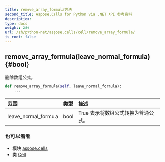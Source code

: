 ```yaml
---
title: remove_array_formula方法
second_title: Aspose.Cells for Python via .NET API 参考资料
description:
type: docs
weight: 280
url: /zh/python-net/aspose.cells/cell/remove_array_formula/
is_root: false
---
```

##  remove_array_formula(leave_normal_formula) {#bool}
删除数组公式。



```python
def remove_array_formula(self, leave_normal_formula):
    ...
```


|范围|类型|描述|
| :- | :- | :- |
| leave_normal_formula | bool | True 表示将数组公式转换为普通公式。|



### 也可以看看
* 模块 [aspose.cells](../../)
* 类 [Cell](/cells/zh/python-net/aspose.cells/cell)
